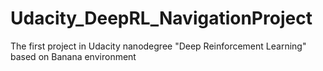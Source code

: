 # Udacity_DeepRL_NavigationProject
The first project in Udacity nanodegree "Deep Reinforcement Learning" based on Banana environment
